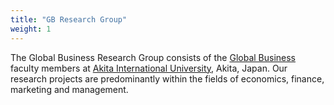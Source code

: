 ```yaml
---
title: "GB Research Group"
weight: 1
---
```


The Global Business Research Group consists of the [Global Business](https://web.aiu.ac.jp/en/academic/global-business-program/) faculty members at [Akita International University](https://www.aiu.ac.jp/), Akita, Japan. Our research projects are predominantly within the fields of economics, finance, marketing and management. 